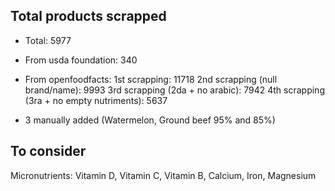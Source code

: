 ## Total products scrapped

-   Total: 5977

-   From usda foundation: 340

-   From openfoodfacts:
    1st scrapping: 11718
    2nd scrapping (null brand/name): 9993
    3rd scrapping (2da + no arabic): 7942
    4th scrapping (3ra + no empty nutriments): 5637

-   3 manually added (Watermelon, Ground beef 95% and 85%)

## To consider

Micronutrients: Vitamin D, Vitamin C, Vitamin B, Calcium, Iron, Magnesium
